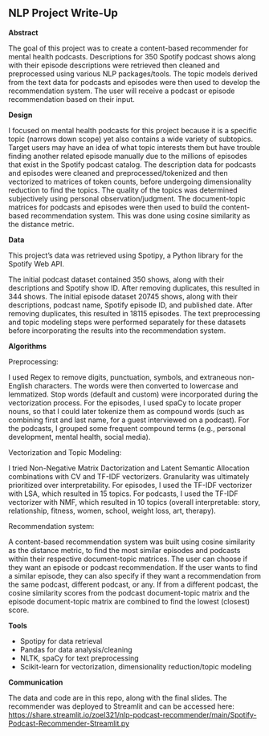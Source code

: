 ## NLP Project Write-Up

**Abstract**

The goal of this project was to create a content-based recommender for mental health podcasts. Descriptions for 350 Spotify podcast shows along with their episode descriptions were retrieved then cleaned and preprocessed using various NLP packages/tools. The topic models derived from the text data for podcasts and episodes were then used to develop the recommendation system. The user will receive a podcast or episode recommendation based on their input. 

**Design**

I focused on mental health podcasts for this project because it is a specific topic (narrows down scope) yet also contains a wide variety of subtopics. Target users may have an idea of what topic interests them but have trouble finding another related episode manually due to the millions of episodes that exist in the Spotify podcast catalog. The description data for podcasts and episodes were cleaned and preprocessed/tokenized and then vectorized to matrices of token counts, before undergoing dimensionality reduction to find the topics. The quality of the topics was determined subjectively using personal observation/judgment. The document-topic matrices for podcasts and episodes were then used to build the content-based recommendation system. This was done using cosine similarity as the distance metric.

 

**Data**

This project’s data was retrieved using Spotipy, a Python library for the Spotify Web API.

The initial podcast dataset contained 350 shows, along with their descriptions and Spotify show ID. After removing duplicates, this resulted in 344 shows. The initial episode dataset 20745 shows, along with their descriptions, podcast name, Spotify episode ID, and published date. After removing duplicates, this resulted in 18115 episodes. The text preprocessing and topic modeling steps were performed separately for these datasets before incorporating the results into the recommendation system. 

**Algorithms**

Preprocessing: 

I used Regex to remove digits, punctuation, symbols, and extraneous non-English characters. The words were then converted to lowercase and lemmatized. Stop words (default and custom) were incorporated during the vectorization process. For the episodes, I used spaCy to locate proper nouns, so that I could later tokenize them as compound words (such as combining first and last name, for a guest interviewed on a podcast). For the podcasts, I grouped some frequent compound terms (e.g., personal development, mental health, social media).

 

Vectorization and Topic Modeling:

I tried Non-Negative Matrix Dactorization and Latent Semantic Allocation combinations with CV and TF-IDF vectorizers. Granularity was ultimately prioritized over interpretability. For episodes, I used the TF-IDF vectorizer with LSA, which resulted in 15 topics. For podcasts, I used the TF-IDF vectorizer with NMF, which resulted in 10 topics (overall interpretable: story, relationship, fitness, women, school, weight loss, art, therapy).

 

Recommendation system:

A content-based recommendation system was built using cosine similarity as the distance metric, to find the most similar episodes and podcasts within their respective document-topic matrices. The user can choose if they want an episode or podcast recommendation. If the user wants to find a similar episode, they can also specify if they want a recommendation from the same podcast, different podcast, or any. If from a different podcast, the cosine similarity scores from the podcast document-topic matrix and the episode document-topic matrix are combined to find the lowest (closest) score.  

 

**Tools**

-  Spotipy for data retrieval 
- Pandas for data analysis/cleaning
- NLTK, spaCy for text preprocessing
- Scikit-learn for vectorization, dimensionality reduction/topic modeling

**Communication**

The data and code are in this repo, along with the final slides. The recommender was deployed to Streamlit and can be accessed here: https://share.streamlit.io/zoel321/nlp-podcast-recommender/main/Spotify-Podcast-Recommender-Streamlit.py







